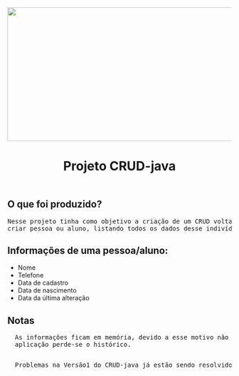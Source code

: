 <html DOCTYPE>
<head>
</head>
<body>
<header>


<img src ="https://user-images.githubusercontent.com/99684656/179604164-95018c89-4629-4015-8dc4-417f6d464be4.jpg" width="1100" height="300">
  <h1> Projeto CRUD-java</h1>
</header>

  <h2> O que foi produzido?</h2>
<pre>
Nesse projeto tinha como objetivo a criação de um CRUD voltado para cadastro de pessoas/alunos com funcionalidades de 
criar pessoa ou aluno, listando todos os dados desse indivíduo e encerrar o programa.
</pre>
  
  <h2>Informações de uma pessoa/aluno:</h2>
  <ul>
    <li>Nome</li>
    <li>Telefone</li>
    <li>Data de cadastro</li>
    <li>Data de nascimento</li>
    <li>Data da última alteração</li>
  </ul>
  
  <h2>Notas</h2>
  <pre>
  As informações ficam em memória, devido a esse motivo não obtem-se um cadastro no banco de dados.Ao final da
  aplicação perde-se o histórico.
  </pre>
  
  <pre>
  Problemas na Versão1 do CRUD-java já estão sendo resolvidos para a Versão2!
  </pre>


</body>
</html>
